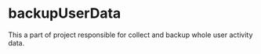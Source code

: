 # backupUserData

This a part of project responsible for collect and backup whole user activity data.
